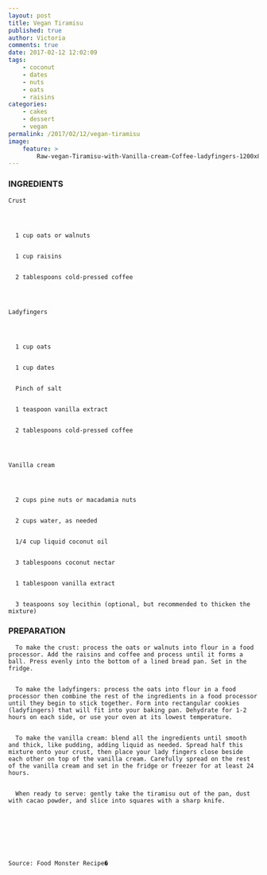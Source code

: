 ```yaml
---
layout: post
title: Vegan Tiramisu
published: true
author: Victoria
comments: true
date: 2017-02-12 12:02:09
tags:
    - coconut
    - dates
    - nuts
    - oats
    - raisins
categories:
    - cakes
    - dessert
    - vegan
permalink: /2017/02/12/vegan-tiramisu
image:
    feature: >
        Raw-vegan-Tiramisu-with-Vanilla-cream-Coffee-ladyfingers-1200x800.jpg
---
```

### INGREDIENTS


  
    Crust
  
  
  
    
      1 cup oats or walnuts
    
    
      1 cup raisins
    
    
      2 tablespoons cold-pressed coffee
    
  
  
  
    Ladyfingers
  
  
  
    
      1 cup oats
    
    
      1 cup dates
    
    
      Pinch of salt
    
    
      1 teaspoon vanilla extract
    
    
      2 tablespoons cold-pressed coffee
    
  
  
  
    Vanilla cream
  
  
  
    
      2 cups pine nuts or macadamia nuts
    
    
      2 cups water, as needed
    
    
      1/4 cup liquid coconut oil
    
    
      3 tablespoons coconut nectar
    
    
      1 tablespoon vanilla extract
    
    
      3 teaspoons soy lecithin (optional, but recommended to thicken the mixture)
    
  


### PREPARATION


  
    
      To make the crust: process the oats or walnuts into flour in a food processor. Add the raisins and coffee and process until it forms a ball. Press evenly into the bottom of a lined bread pan. Set in the fridge.
    
    
      To make the ladyfingers: process the oats into flour in a food processor then combine the rest of the ingredients in a food processor until they begin to stick together. Form into rectangular cookies (ladyfingers) that will fit into your baking pan. Dehydrate for 1-2 hours on each side, or use your oven at its lowest temperature.
    
    
      To make the vanilla cream: blend all the ingredients until smooth and thick, like pudding, adding liquid as needed. Spread half this mixture onto your crust, then place your lady fingers close beside each other on top of the vanilla cream. Carefully spread on the rest of the vanilla cream and set in the fridge or freezer for at least 24 hours.
    
    
      When ready to serve: gently take the tiramisu out of the pan, dust with cacao powder, and slice into squares with a sharp knife.
    
  
  
  
    
  
  
  
    Source: Food Monster Recipe� 
  
